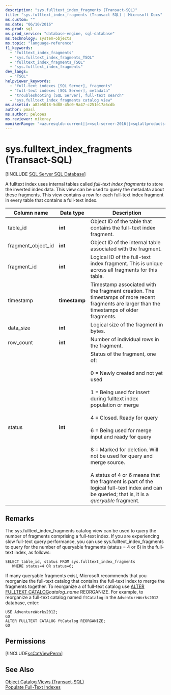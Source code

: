```yaml
---
description: "sys.fulltext_index_fragments (Transact-SQL)"
title: "sys.fulltext_index_fragments (Transact-SQL) | Microsoft Docs"
ms.custom: ""
ms.date: "06/10/2016"
ms.prod: sql
ms.prod_service: "database-engine, sql-database"
ms.technology: system-objects
ms.topic: "language-reference"
f1_keywords: 
  - "fulltext_index_fragments"
  - "sys.fulltext_index_fragments_TSQL"
  - "fulltext_index_fragments_TSQL"
  - "sys.fulltext_index_fragments"
dev_langs: 
  - "TSQL"
helpviewer_keywords: 
  - "full-text indexes [SQL Server], fragments"
  - "full-text indexes [SQL Server], metadata"
  - "troubleshooting [SQL Server], full-text search"
  - "sys.fulltext_index_fragments catalog view"
ms.assetid: a82e5018-5d88-45c0-9a47-c251e17a6cdb
author: pmasl
ms.author: pelopes
ms.reviewer: mikeray
monikerRange: "=azuresqldb-current||>=sql-server-2016||=sqlallproducts-allversions||>=sql-server-linux-2017||=azuresqldb-mi-current"
---
```

# sys.fulltext_index_fragments (Transact-SQL)
[!INCLUDE [SQL Server SQL Database](../../includes/applies-to-version/sql-asdb.md)]

  A fulltext index uses internal tables called *full-text index fragments* to store the inverted index data. This view can be used to query the metadata about these fragments. This view contains a row for each full-text index fragment in every table that contains a full-text index.  
 
  
|Column name|Data type|Description|  
|-----------------|---------------|-----------------|  
|table_id|**int**|Object ID of the table that contains the full-text index fragment.|  
|fragment_object_id|**int**|Object ID of the internal table associated with the fragment.|  
|fragment_id|**int**|Logical ID of the full-text index fragment. This is unique across all fragments for this table.|  
|timestamp|**timestamp**|Timestamp associated with the fragment creation. The timestamps of more recent fragments are larger than the timestamps of older fragments.|  
|data_size|**int**|Logical size of the fragment in bytes.|  
|row_count|**int**|Number of individual rows in the fragment.|  
|status|**int**|Status of the fragment, one of:<br /><br /> 0 = Newly created and not yet used<br /><br /> 1 = Being used for insert during fulltext index population or merge<br /><br /> 4 = Closed. Ready for query<br /><br /> 6 = Being used for merge input and ready for query<br /><br /> 8 = Marked for deletion. Will not be used for query and merge source.<br /><br /> A status of 4 or 6 means that the fragment is part of the logical full-text index and can be queried; that is, it is a *queryable* fragment.|  
  
## Remarks  
 The sys.fulltext_index_fragments catalog view can be used to query the number of fragments comprising a full-text index. If you are experiencing slow full-text query performance, you can use sys.fulltext_index_fragments to query for the number of queryable fragments (status = 4 or 6)  in the full-text index, as follows:  
  
```  
SELECT table_id, status FROM sys.fulltext_index_fragments  
   WHERE status=4 OR status=6;  
```  
  
 If many queryable fragments exist, Microsoft recommends that you reorganize the full-text catalog that contains the full-text index to merge the fragments together. To reorganize a of full-text catalog use [ALTER FULLTEXT CATALOG](../../t-sql/statements/alter-fulltext-catalog-transact-sql.md)*catalog_name* REORGANIZE. For example, to reorganize a full-text catalog named `ftCatalog` in the `AdventureWorks2012` database, enter:  
  
```  
USE AdventureWorks2012;  
GO  
ALTER FULLTEXT CATALOG ftCatalog REORGANIZE;  
GO  
```  
  
## Permissions  
 [!INCLUDE[ssCatViewPerm](../../includes/sscatviewperm-md.md)]  
  
## See Also  
 [Object Catalog Views &#40;Transact-SQL&#41;](../../relational-databases/system-catalog-views/object-catalog-views-transact-sql.md)   
 [Populate Full-Text Indexes](../../relational-databases/search/populate-full-text-indexes.md)  
  
  
